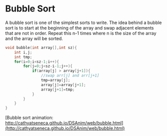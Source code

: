 # Bubble Sort


A bubble sort is one of the simplest sorts to write.  The idea behind a bubble sort is to start at the beginning of the array and swap adjacent elements that are not in order.  Repeat this n-1 times where n is the size of the array and the array will be sorted.

```c
void bubble(int array[],int sz){
	int i,j;
	int tmp;
	for(i=0;i<sz-1;i++){
		for(j=0;j<sz-i-1;j++){
			if(array[j] > array[j+1]){
				//swap arr[j] and arr[j+1]
				tmp=array[j];
				array[j]=array[j+1];
				array[j+1]=tmp;
			}
		}
	}
}
```

[Bubble sort animation: http://cathyatseneca.github.io/DSAnim/web/bubble.html](http://cathyatseneca.github.io/DSAnim/web/bubble.html)
